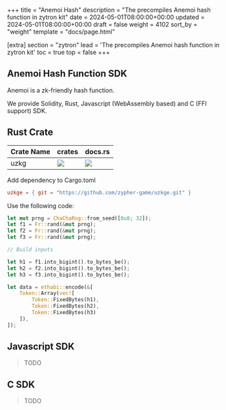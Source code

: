+++
title = "Anemoi Hash"
description = "The precompiles Anemoi hash function in zytron kit"
date = 2024-05-01T08:00:00+00:00
updated = 2024-05-01T08:00:00+00:00
draft = false
weight = 4102
sort_by = "weight"
template = "docs/page.html"

[extra]
section = "zytron"
lead = 'The precompiles Anemoi hash function in zytron kit'
toc = true
top = false
+++

## Anemoi Hash Function SDK

Anemoi is a zk-friendly hash function.

We provide Solidity, Rust, Javascript (WebAssembly based) and C (FFI support) SDK.

## Rust Crate

| Crate Name | crates | docs.rs |
| - | - | - |
| uzkg | ![](https://img.shields.io/crates/v/uzkg) | ![](https://img.shields.io/docsrs/uzkg) |

Add dependency to Cargo.toml

```toml
uzkge = { git = "https://github.com/zypher-game/uzkge.git" }
```

Use the following code:

```rust
let mut prng = ChaChaRng::from_seed([0u8; 32]);
let f1 = Fr::rand(&mut prng);
let f2 = Fr::rand(&mut prng);
let f3 = Fr::rand(&mut prng);

// Build inputs

let h1 = f1.into_bigint().to_bytes_be();
let h2 = f2.into_bigint().to_bytes_be();
let h3 = f3.into_bigint().to_bytes_be();

let data = ethabi::encode(&[
    Token::Array(vec![
        Token::FixedBytes(h1),
        Token::FixedBytes(h2),
        Token::FixedBytes(h3)
    ]),
]);
```

## Javascript SDK

> TODO

## C SDK

> TODO
